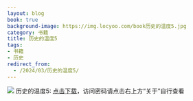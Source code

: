 ```yaml
---
layout: blog
book: true
background-image: https://img.locyoo.com/book历史的温度5.jpg
category: 书籍
title: 历史的温度5
tags:
- 书籍
- 历史
redirect_from:
  - /2024/03/历史的温度5/
---
```

![](https://img.locyoo.com/book历史的温度5.jpg)
历史的温度5: <a name = "ref1" href="https://url18.ctfile.com/f/50983618-1055772883-dc4b43?p=3619">点击下载</a>，访问密码请点击右上方“关于”自行查看